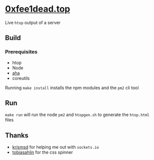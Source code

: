 # [0xfee1dead.top](https://0xfee1dead.top/)

Live `htop` output of a server

## Build

### Prerequisites

* htop
* Node
* [aha](https://github.com/theZiz/aha)
* coreutils

Running `make install` installs the npm modules and the `pm2` cli tool

## Run

```make run``` will run the node `pm2` and `htopgen.sh` to generate the `htop.html` files

## Thanks

* [krismsd](https://github.com/krismsd) for helping me out with `sockets.io`
* [tobiasahlin](https://github.com/tobiasahlin) for the css spinner
